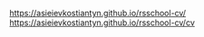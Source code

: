 https://asieievkostiantyn.github.io/rsschool-cv/
https://asieievkostiantyn.github.io/rsschool-cv/cv
